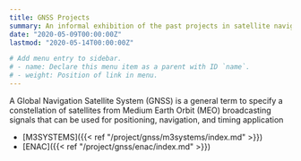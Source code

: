 ```yaml
---
title: GNSS Projects
summary: An informal exhibition of the past projects in satellite navigation subject.
date: "2020-05-09T00:00:00Z"
lastmod: "2020-05-14T00:00:00Z"

# Add menu entry to sidebar.
# - name: Declare this menu item as a parent with ID `name`.
# - weight: Position of link in menu.
---
```

A Global Navigation Satellite System (GNSS) is a general term to specify a constellation of satellites from Medium Earth Orbit (MEO) broadcasting signals that can be used for positioning, navigation, and timing application
- [M3SYSTEMS]({{< ref "/project/gnss/m3systems/index.md" >}})
- [ENAC]({{< ref "/project/gnss/enac/index.md" >}})
